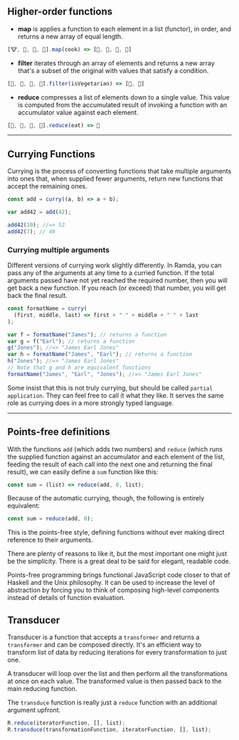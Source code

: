 ## Higher-order functions

- **map** is applies a function to each element in a list (functor), in order, and returns a new array of equal length.

```javascript
[🐮, 🥔, 🐔, 🌽].map(cook) => [🍔, 🍟, 🍗, 🍿]
```

- **filter** iterates through an array of elements and returns a new array that's a subset of the original with values that satisfy a condition.

```javascript
[🍔, 🍟, 🍗, 🍿].filter(isVegetarian) => [🍟, 🍿]
```

- **reduce** compresses a list of elements down to a single value. This value is computed from the accumulated result of invoking a function with an accumulator value against each element.

```javascript
[🍔, 🍟, 🍗, 🍿].reduce(eat) => 💩
```

---

## Currying Functions

Currying is the process of converting functions that take multiple arguments into ones that, when supplied fewer arguments, return new functions that accept the remaining ones.

```javascript
const add = curry((a, b) => a + b);

var add42 = add(42);

add42(10); //=> 52
add42(7); // 49
```

### Currying multiple arguments

Different versions of currying work slightly differently. In Ramda, you can pass any of the arguments at any time to a curried function. If the total arguments passed have not yet reached the required number, then you will get back a new function. If you reach (or exceed) that number, you will get back the final result.

```javascript
const formatName = curry(
  (first, middle, last) => first + " " + middle + " " + last
);

var f = formatName("James"); // returns a function
var g = f("Earl"); // returns a function
g("Jones"); //=> "James Earl Jones"
var h = formatName("James", "Earl"); // returns a function
h("Jones"); //=> "James Earl Jones"
// Note that g and h are equivalent functions
formatName("James", "Earl", "Jones"); //=> "James Earl Jones"
```

Some insist that this is not truly currying, but should be called `partial application`. They can feel free to call it what they like. It serves the same role as currying does in a more strongly typed language.

---

## Points-free definitions

With the functions `add` (which adds two numbers) and `reduce` (which runs the supplied function against an accumulator and each element of the list, feeding the result of each call into the next one and returning the final result), we can easily define a `sum` function like this:

```javascript
const sum = (list) => reduce(add, 0, list);
```

Because of the automatic currying, though, the following is entirely equivalent:

```javascript
const sum = reduce(add, 0);
```

This is the points-free style, defining functions without ever making direct reference to their arguments.

There are plenty of reasons to like it, but the most important one might just be the simplicity. There is a great deal to be said for elegant, readable code.

Points-free programming brings functional JavaScript code closer to that of Haskell and the Unix philosophy. It can be used to increase the level of abstraction by forcing you to think of composing high-level components instead of details of function evaluation.

## Transducer

Transducer is a function that accepts a `transformer` and returns a `transformer` and can be composed directly. It's an efficient way to transform list of data by reducing iterations for every transformation to just one.

A transducer will loop over the list and then perform all the transformations at once on each value. The transformed value is then passed back to the main reducing function.

The `transduce` function is really just a `reduce` function with an additional argument upfront.

```javascript
R.reduce(iteratorFunction, [], list);
R.transduce(transformationFunction, iteratorFunction, [], list);
```
